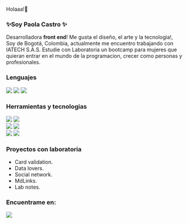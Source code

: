 

 Holaaa!🌺
### ✨Soy **Paola Castro** ✨  
Desarrolladora **front end**!  Me gusta el diseño, el arte y la tecnologia!,  
Soy de Bogotá, Colombia, actualmente me encuentro trabajando con IATECH S.A.S.
Estudie con Laboratoria un bootcamp para mujeres que quieran entrar en el mundo de la programacion, crecer como personas y profesionales. 

### Lenguajes
<img src="https://img.shields.io/badge/html5-fa9c05.svg?style=for-the-badge&logo=HTML5&logoColor=white"/> <img src="https://img.shields.io/badge/javascript-ffe100.svg?style=for-the-badge&logo=JavaScript&logoColor=white"/> <img src="https://img.shields.io/badge/css3-0077B5.svg?style=for-the-badge&logo=CSS3&logoColor=white"/>


### Herramientas y tecnologias  
 <img src="https://img.shields.io/badge/Bootstrap-7952B3.svg?style=for-the-badge&logo=Bootstrap&logoColor=white"/> <img src="https://img.shields.io/badge/firebase-FFCA28.svg?style=for-the-badge&logo=Firebase&logoColor=white"/>  
<img src="https://img.shields.io/badge/Node.js-339933.svg?style=for-the-badge&logo=Node.js&logoColor=white"/> <img src="https://img.shields.io/badge/Chart.js-FF6384.svg?style=for-the-badge&logo=Chart.js&logoColor=white"/>  
<img src="https://img.shields.io/badge/React-61DAFB.svg?style=for-the-badge&logo=React&logoColor=white"/> <img src="https://img.shields.io/badge/figma-080807.svg?style=for-the-badge&logo=Figma&logoColor=white"/>

### Proyectos con laboratoria
 
* Card validation.
* Data lovers.
* Social network.
* MdLinks.
* Lab notes.


### Encuentrame en:  

<a href="https://www.linkedin.com/in/paolacm99"> <img src="https://img.shields.io/badge/linkedin-0077B5.svg?style=for-the-badge&logo=linkedin&logoColor=white"/></a>
<!--   <img src="https://img.shields.io/badge/Linkedin-D14836.svg?style=for-the-badge&logo=Linkedin&logoColor=white"/></a> -->

<!--
**PaolaCM99/PaolaCM99** is a ✨ _special_ ✨ repository because its `README.md` (this file) appears on your GitHub profile.
![Laboratoria](https://media.istockphoto.com/photos/program-code-javascript-php-html-css-of-site-web-development-source-picture-id1202250586?s=612x612)
Here are some ideas to get you started:

- 🔭 I’m currently working on ...
- 🌱 I’m currently learning ...
- 👯 I’m looking to collaborate on ...
- 🤔 I’m looking for help with ...
- 💬 Ask me about ...
- 📫 How to reach me: ...
- 😄 Pronouns: ...
- ⚡ Fun fact: ...
-->
